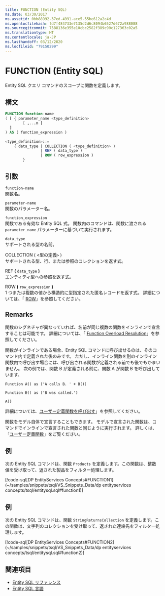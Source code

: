```yaml
---
title: FUNCTION (Entity SQL)
ms.date: 03/30/2017
ms.assetid: 0bb88992-37ed-4991-ace5-55be612a2c4d
ms.openlocfilehash: fd7f484733e7135d2d6c8094b6527d672a988088
ms.sourcegitcommit: 7588136e355e10cbc2582f389c90c127363c02a5
ms.translationtype: HT
ms.contentlocale: ja-JP
ms.lasthandoff: 03/12/2020
ms.locfileid: "79150299"
---
```

# <a name="function-entity-sql"></a>FUNCTION (Entity SQL)
Entity SQL クエリ コマンドのスコープに関数を定義します。  
  
## <a name="syntax"></a>構文  
  
```sql  
FUNCTION function-name  
( [ { parameter_name <type_definition>
        [ ,...n ]  
  ]  
) AS ( function_expression )
  
<type_definition>::=  
    { data_type | COLLECTION ( <type_definition> )
                | REF ( data_type )
                | ROW ( row_expression )
        }
```  
  
## <a name="arguments"></a>引数  
 `function-name`  
 関数名。  
  
 `parameter-name`  
 関数のパラメーター名。  
  
 `function_expression`  
 関数である有効な Entity SQL 式。 関数内のコマンドは、関数に渡される `parameter_name` パラメーターに基づいて実行されます。  
  
 `data_type`  
 サポートされる型の名前。  
  
 COLLECTION ( <型の定義`>` )  
 サポートされる型、行、または参照のコレクションを返す式。  
  
 REF **(** `data_type` **)**  
 エンティティ型への参照を返す式。  
  
 ROW **(** `row_expression` **)**  
 1 つまたは複数の値から構造的に型指定された匿名レコードを返す式。 詳細については、「 [ROW](row-entity-sql.md)」を参照してください。  
  
## <a name="remarks"></a>Remarks  
 関数のシグネチャが異なっていれば、名前が同じ複数の関数をインラインで宣言することは可能です。 詳細については、「 [Function Overload Resolution](function-overload-resolution-entity-sql.md)」を参照してください。  
  
 関数がインラインである場合、Entity SQL コマンドに呼び出せるのは、そのコマンド内で定義された後のみです。 ただし、インライン関数を別のインライン関数内で呼び出す場合には、呼び出される関数が定義される前でも後でもかまいません。 次の例では、関数 B が定義される前に、関数 A が関数 B を呼び出しています。  
  
 `Function A() as ('A calls B. ' + B())`  
  
 `Function B() as ('B was called.')`  
  
 `A()`  
  
 詳細については、[ユーザー定義関数を呼び出す](https://docs.microsoft.com/previous-versions/dotnet/netframework-4.0/dd490951(v=vs.100))」を参照してください。  
  
 関数をモデル自体で宣言することもできます。 モデルで宣言された関数は、コマンドでインラインで宣言された関数と同じように実行されます。 詳しくは、「[ユーザー定義関数](user-defined-functions-entity-sql.md)」をご覧ください。  
  
## <a name="example"></a>例  
 次の Entity SQL コマンドは、関数 `Products` を定義します。この関数は、整数値を受け取って、返された製品をフィルター処理します。  
  
 [!code-sql[DP EntityServices Concepts#FUNCTION1](~/samples/snippets/tsql/VS_Snippets_Data/dp entityservices concepts/tsql/entitysql.sql#function1)]  
  
## <a name="example"></a>例  
 次の Entity SQL コマンドは、関数 `StringReturnsCollection` を定義します。この関数は、文字列のコレクションを受け取って、返された連絡先をフィルター処理します。  
  
 [!code-sql[DP EntityServices Concepts#FUNCTION2](~/samples/snippets/tsql/VS_Snippets_Data/dp entityservices concepts/tsql/entitysql.sql#function2)]  
  
## <a name="see-also"></a>関連項目

- [Entity SQL リファレンス](entity-sql-reference.md)
- [Entity SQL 言語](entity-sql-language.md)
